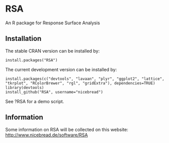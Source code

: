 RSA
===

An R package for Response Surface Analysis

## Installation
The stable CRAN version can be installed by:

    install.packages("RSA")

The current development version can be installed by:

	install.packages(c("devtools", "lavaan", "plyr", "ggplot2", "lattice", "tkrplot", "RColorBrewer", "rgl", "gridExtra"), dependencies=TRUE)
    library(devtools)
    install_github("RSA", username="nicebread")
	
	
See ?RSA for a demo script.
	
## Information

Some information on RSA will be collected on this website: http://www.nicebread.de/software/RSA